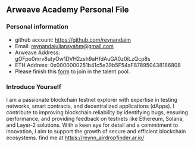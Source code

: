 ## Arweave Academy Personal File

### Personal information

- github account: https://github.com/reynandajm
- Email: reynandajuliansyahm@gmail.com
- Arweave Address: gOFpo0mrv8utyOw1DVH2zsh9aHfdAuGA0z0iLzQcp8s
- ETH Address: 0x0000000251b41c5e39b5F54aF878950438186808
- Please finish this [form](https://docs.google.com/forms/d/e/1FAIpQLSfWA5fIIcBgmRppm3jNz5vmf9Mai_QMVil-2pO4r7YKn_Zhtw/viewform?usp=sf_link) to join in the talent pool.

### Introduce Yourself
 I am a passionate blockchain testnet explorer with expertise in testing networks, smart contracts, and decentralized applications (dApps). I contribute to improving blockchain reliability by identifying bugs, ensuring performance, and providing feedback on testnets like Ethereum, Solana, and Layer-2 solutions. With a keen eye for detail and a commitment to innovation, I aim to support the growth of secure and efficient blockchain ecosystems.
 find me at https://reynn_airdropfinder.ar.io/